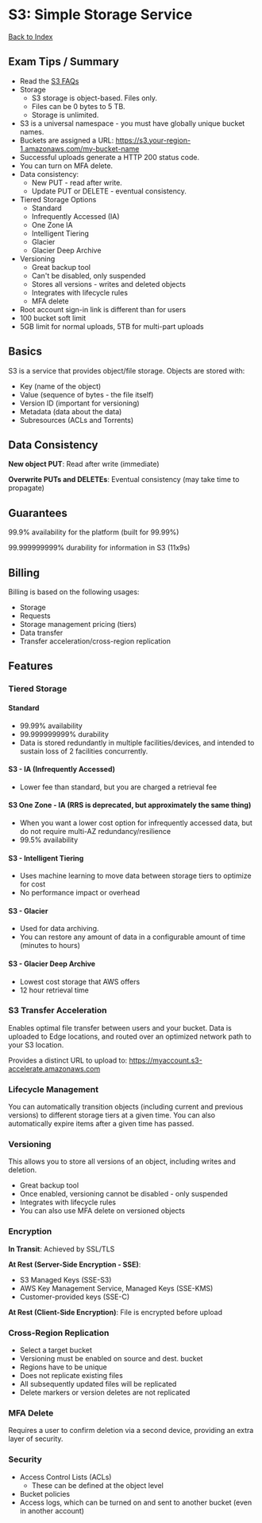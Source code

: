 # S3: Simple Storage Service

[Back to Index](../../README.md)

## Exam Tips / Summary

- Read the [S3 FAQs](https://aws.amazon.com/s3/faqs/)
- Storage
    - S3 storage is object-based. Files only.
    - Files can be 0 bytes to 5 TB.
    - Storage is unlimited.
- S3 is a universal namespace - you must have globally unique bucket names.
- Buckets are assigned a URL: https://s3.your-region-1.amazonaws.com/my-bucket-name
- Successful uploads generate a HTTP 200 status code.
- You can turn on MFA delete.
- Data consistency:
    - New PUT - read after write.
    - Update PUT or DELETE - eventual consistency.
- Tiered Storage Options
    - Standard
    - Infrequently Accessed (IA)
    - One Zone IA
    - Intelligent Tiering
    - Glacier
    - Glacier Deep Archive
- Versioning
    - Great backup tool
    - Can't be disabled, only suspended
    - Stores all versions - writes and deleted objects
    - Integrates with lifecycle rules
    - MFA delete
- Root account sign-in link is different than for users
- 100 bucket soft limit
- 5GB limit for normal uploads, 5TB for multi-part uploads

## Basics

S3 is a service that provides object/file storage. Objects are stored with:

- Key (name of the object)
- Value (sequence of bytes - the file itself)
- Version ID (important for versioning)
- Metadata (data about the data)
- Subresources (ACLs and Torrents)

## Data Consistency

**New object PUT**: Read after write (immediate)

**Overwrite PUTs and DELETEs**: Eventual consistency (may take time to propagate)

## Guarantees

99.9% availability for the platform (built for 99.99%)

99.999999999% durability for information in S3 (11x9s)

## Billing

Billing is based on the following usages:

- Storage
- Requests
- Storage management pricing (tiers)
- Data transfer
- Transfer acceleration/cross-region replication

## Features

### Tiered Storage

#### Standard
- 99.99% availability
- 99.999999999% durability
- Data is stored redundantly in multiple facilities/devices, and intended to sustain loss of 2 facilities concurrently.

#### S3 - IA (Infrequently Accessed)
- Lower fee than standard, but you are charged a retrieval fee

#### S3 One Zone - IA (RRS is deprecated, but approximately the same thing)
- When you want a lower cost option for infrequently accessed data, but do not require multi-AZ redundancy/resilience
- 99.5% availability

#### S3 - Intelligent Tiering
- Uses machine learning to move data between storage tiers to optimize for cost
- No performance impact or overhead

#### S3 - Glacier
- Used for data archiving.
- You can restore any amount of data in a configurable amount of time (minutes to hours)

#### S3 - Glacier Deep Archive
- Lowest cost storage that AWS offers
- 12 hour retrieval time

### S3 Transfer Acceleration

Enables optimal file transfer between users and your bucket. Data is uploaded to Edge locations, and routed over an optimized network path to your S3 location.

Provides a distinct URL to upload to: https://myaccount.s3-accelerate.amazonaws.com

### Lifecycle Management

You can automatically transition objects (including current and previous versions) to different storage tiers at a given time. You can also automatically expire items after a given time has passed.

### Versioning

This allows you to store all versions of an object, including writes and deletion.

- Great backup tool
- Once enabled, versioning cannot be disabled - only suspended
- Integrates with lifecycle rules
- You can also use MFA delete on versioned objects

### Encryption

**In Transit**: Achieved by SSL/TLS

**At Rest (Server-Side Encryption - SSE)**:
- S3 Managed Keys (SSE-S3)
- AWS Key Management Service, Managed Keys (SSE-KMS)
- Customer-provided keys (SSE-C)

**At Rest (Client-Side Encryption)**: File is encrypted before upload

### Cross-Region Replication

- Select a target bucket
- Versioning must be enabled on source and dest. bucket
- Regions have to be unique
- Does not replicate existing files
- All subsequently updated files will be replicated
- Delete markers or version deletes are not replicated

### MFA Delete

Requires a user to confirm deletion via a second device, providing an extra layer of security.

### Security

- Access Control Lists (ACLs)
    - These can be defined at the object level
- Bucket policies
- Access logs, which can be turned on and sent to another bucket (even in another account)